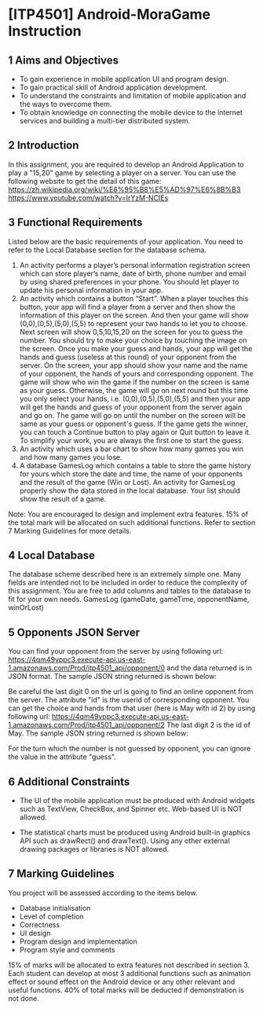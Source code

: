 # [ITP4501] Android-MoraGame Instruction
## 1	Aims and Objectives
* To gain experience in mobile application UI and program design.
* To gain practical skill of Android application development.
* To understand the constraints and limitation of mobile application and the ways to overcome them.
* To obtain knowledge on connecting the mobile device to the internet services and building a multi-tier distributed system.

## 2	Introduction
In this assignment, you are required to develop an Android Application to play a "15,20" game by selecting a player on a server. You can use the following website to get the detail of this game:
https://zh.wikipedia.org/wiki/%E6%95%B8%E5%AD%97%E6%8B%B3
https://www.youtube.com/watch?v=IrYzM-NCIEs

## 3	Functional Requirements
Listed below are the basic requirements of your application. You need to refer to the Local Database section for the database schema.
1.	An activity performs a player’s personal information registration screen which can store player’s name, date of birth, phone number and email by using shared preferences in your phone. You should let player to update his personal information in your app.
2.	An activity which contains a button “Start”. When a player touches this button, your app will find a player from a server and then show the information of this player on the screen. 
And then your game will show (0,0),(0,5),(5,0),(5,5) to represent your two hands to let you to choose. Next screen will show 0,5,10,15,20 on the screen for you to guess the number. You should try to make your choice by touching the image on the screen.
Once you make your guess and hands, your app will get the hands and guess (useless at this round) of your opponent from the server. On the screen, your app should show your name and the name of your opponent, the hands of yours and corresponding opponent. The game will show who win the game if the number on the screen is same as your guess. Otherwise, the game will go on next round but this time you only select your hands, i.e. (0,0),(0,5),(5,0),(5,5) and then your app will get the hands and guess of your opponent from the server again and go on. The game will go on until the number on the screen will be same as your guess or opponent's guess.
If the game gets the winner, you can touch a Continue button to play again or Quit button to leave it.
To simplify your work, you are always the first one to start the guess.
3.	An activity which uses a bar chart to show how many games you win and how many games you lose.
4.	A database GamesLog which contains a table to store the game history for yours which store the date and time, the name of your opponents and the result of the game (Win or Lost).
An activity for GamesLog properly show the data stored in the local database. Your list should show the result of a game.

Note: You are encouraged to design and implement extra features. 15% of the total mark will be allocated on such additional functions. Refer to section 7 Marking Guidelines for more details.

## 4	Local Database
The database scheme described here is an extremely simple one. Many fields are intended not to be included in order to reduce the complexity of this assignment. You are free to add columns and tables to the database to fit for your own needs. 
GamesLog (gameDate, gameTime, opponentName, winOrLost)

## 5	Opponents JSON Server
You can find your opponent from the server by using following url:
https://4qm49vppc3.execute-api.us-east-1.amazonaws.com/Prod/itp4501_api/opponent/0
 and the data returned is in JSON format.
The sample JSON string returned is shown below:

Be careful the last digit 0 on the url is going to find an online opponent from the server. 
The attribute "id" is the userid of corresponding opponent.
You can get the choice and hands from that user (here is May with id 2) by using following url:
https://4qm49vppc3.execute-api.us-east-1.amazonaws.com/Prod/itp4501_api/opponent/2
The last digit 2 is the id of May.
The sample JSON string returned is shown below:

For the turn which the number is not guessed by opponent, you can ignore the value in the attribute "guess".

## 6	Additional Constraints
* The UI of the mobile application must be produced with Android widgets such as TextView, CheckBox, and Spinner etc.  Web-based UI is NOT allowed.

* The statistical charts must be produced using Android built-in graphics API such as drawRect() and drawText(). Using any other external drawing packages or libraries is NOT allowed. 

## 7	Marking Guidelines
You project will be assessed according to the items below. 
* Database initialisation
* Level of completion
* Correctness
* UI design
* Program design and implementation
* Program style and comments

15% of marks will be allocated to extra features not described in section 3. Each student can develop at most 3 additional functions such as animation effect or sound effect on the Android device or any other relevant and useful functions.
40% of total marks will be deducted if demonstration is not done.
